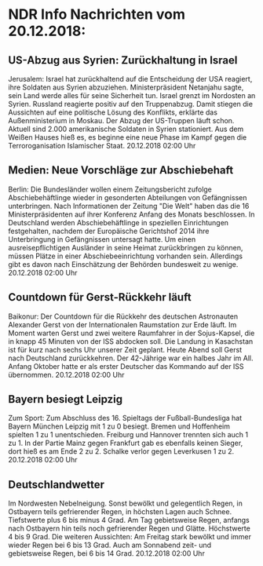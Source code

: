 # NDR Info Nachrichten vom 20.12.2018:


## US-Abzug aus Syrien: Zurückhaltung in Israel
Jerusalem: Israel hat zurückhaltend auf die Entscheidung der USA reagiert, ihre Soldaten aus Syrien abzuziehen. Ministerpräsident Netanjahu sagte, sein Land werde alles für seine Sicherheit tun. Israel grenzt im Nordosten an Syrien. Russland reagierte positiv auf den Truppenabzug. Damit stiegen die Aussichten auf eine politische Lösung des Konflikts, erklärte das Außenministerium in Moskau. Der Abzug der US-Truppen läuft schon. Aktuell sind 2.000 amerikanische Soldaten in Syrien stationiert. Aus dem Weißen Hauses hieß es, es beginne eine neue Phase im Kampf gegen die Terroroganisation Islamischer Staat. 20.12.2018 02:00 Uhr 

## Medien: Neue Vorschläge zur Abschiebehaft
Berlin: Die Bundesländer wollen einem Zeitungsbericht zufolge Abschiebehäftlinge wieder in gesonderten Abteilungen von Gefängnissen unterbringen. Nach Informationen der Zeitung "Die Welt" haben das die 16 Ministerpräsidenten auf ihrer Konferenz Anfang des Monats beschlossen. In Deutschland werden Abschiebehäftlinge in speziellen Einrichtungen festgehalten, nachdem der Europäische Gerichtshof 2014 ihre Unterbringung in Gefängnissen untersagt hatte. Um einen ausreisepflichtigen Ausländer in seine Heimat zurückbringen zu können, müssen Plätze in einer Abschiebeeinrichtung vorhanden sein. Allerdings gibt es davon nach Einschätzung der Behörden bundesweit zu wenige. 20.12.2018 02:00 Uhr 

## Countdown für Gerst-Rückkehr läuft
Baikonur: Der Countdown für die Rückkehr des deutschen Astronauten Alexander Gerst von der Internationalen Raumstation zur Erde läuft. Im Moment warten Gerst und zwei weitere Raumfahrer in der Sojus-Kapsel, die in knapp 45 Minuten von der ISS abdocken soll. Die Landung in Kasachstan ist für kurz nach sechs Uhr unserer Zeit geplant. Heute Abend soll Gerst nach Deutschland zurückkehren. Der 42-Jährige war ein halbes Jahr im All. Anfang Oktober hatte er als erster Deutscher das Kommando auf der ISS übernommen. 20.12.2018 02:00 Uhr 

## Bayern besiegt Leipzig
Zum Sport: Zum Abschluss des 16. Spieltags der Fußball-Bundesliga hat Bayern München Leipzig mit 1 zu 0 besiegt. Bremen und Hoffenheim spielten 1 zu 1 unentschieden. Freiburg und Hannover trennten sich auch 1 zu 1. In der Partie Mainz gegen Frankfurt gab es ebenfalls keinen Sieger, dort hieß es am Ende 2 zu 2. Schalke verlor gegen Leverkusen 1 zu 2. 20.12.2018 02:00 Uhr 

## Deutschlandwetter
Im Nordwesten Nebelneigung. Sonst bewölkt und gelegentlich Regen, in Ostbayern teils gefrierender Regen, in höchsten Lagen auch Schnee. Tiefstwerte plus 6 bis minus 4 Grad. Am Tag gebietsweise Regen, anfangs nach Ostbayern hin teils noch gefrierender Regen und Glätte. Höchstwerte 4 bis 9 Grad. Die weiteren Aussichten: Am Freitag stark bewölkt und immer wieder Regen bei 6 bis 13 Grad. Auch am Sonnabend zeit- und gebietsweise Regen, bei 6 bis 14 Grad. 20.12.2018 02:00 Uhr 
